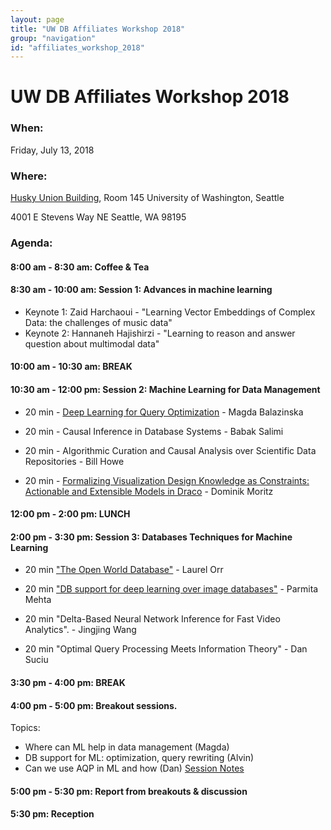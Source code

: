 ```yaml
---
layout: page
title: "UW DB Affiliates Workshop 2018"
group: "navigation"
id: "affiliates_workshop_2018"
---
```


# UW DB Affiliates Workshop 2018

### **When**:
Friday, July 13, 2018

### **Where**:
[Husky Union Building](https://uw.edu/maps/?hub), Room 145
University of Washington, Seattle

4001 E Stevens Way NE
Seattle, WA 98195

### **Agenda**:


#### 8:00 am - 8:30 am:  Coffee & Tea

#### 8:30 am - 10:00 am:  Session 1: Advances in machine learning
- Keynote 1: Zaid Harchaoui - "Learning Vector Embeddings of Complex Data: the challenges of music data"
- Keynote 2: Hannaneh Hajishirzi  - "Learning to reason and answer question about multimodal data"

#### 10:00 am - 10:30 am: BREAK

#### 10:30 am - 12:00 pm: Session 2: Machine Learning for Data Management
- 20 min - [Deep Learning for Query Optimization](slides/Magda-DeepQuery.pdf) - Magda Balazinska

- 20 min - Causal Inference in Database Systems - Babak Salimi

- 20 min - Algorithmic Curation and Causal Analysis over Scientific Data Repositories - Bill Howe

- 20 min - [Formalizing Visualization Design Knowledge as Constraints: Actionable and Extensible Models in Draco](https://uwdata.github.io/draco/) - Dominik Moritz

#### 12:00 pm - 2:00 pm: LUNCH

#### 2:00 pm - 3:30 pm: Session 3: Databases Techniques for Machine Learning
- 20 min ["The Open World Database"](slides/Laurel-OWD.pptx) - Laurel Orr

- 20 min ["DB support for deep learning over image databases"](slides/Parmita-Odin.pdf) - Parmita Mehta

- 20 min "Delta-Based Neural Network Inference for Fast Video Analytics". - Jingjing Wang

- 20 min "Optimal Query Processing Meets Information Theory" - Dan Suciu

#### 3:30 pm - 4:00 pm: BREAK

#### 4:00 pm - 5:00 pm: Breakout sessions.
Topics:
* Where can ML help in data management (Magda)
* DB support for ML: optimization, query rewriting (Alvin)
* Can we use AQP in ML and how (Dan)
[Session Notes](slides/Break-Out-Sessions.pdf)

#### 5:00 pm - 5:30 pm: Report from breakouts & discussion

#### 5:30 pm: Reception
